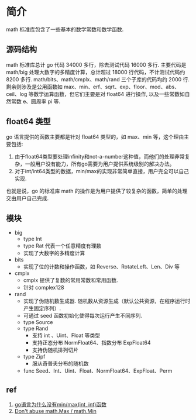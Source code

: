 # 简介
math 标准库包含了一些基本的数学常数和数学函数.

## 源码结构
math 标准库总计 go 代码 34000 多行，除去测试代码 16000 多行. 主要代码是 math/big 处理大数字的多精度计算，总计超过 18000 行代码，不计测试代码约 8200 多行. math/bits、math/cmplx、math/rand 三个子库的代码均约 2000 行. 剩余则涉及是公用函数如 max、min、erf、sqrt、exp、floor、mod、abs、ceil、log 等数学运算函数，但它们主要是对 float64 进行操作, 以及一些常数如自然常数 e、圆周率 pi 等.

## float64 类型
go 语言提供的函数主要都是针对 float64 类型的，如 max、min 等，这个理由主要包括:
1. 由于float64类型要处理infinity和not-a-number这种值，而他们的处理非常复杂，一般用户没有能力，所有go需要为用户提供系统级别的解决办法。
2. 对于int/int64类型的数据，min/max的实现非常简单直接，用户完全可以自己实现. 

也就是说，go 的标准库 math 的操作是为用户提供了较复杂的函数，简单的处理交由用户自己完成.

## 模块
- big
    - type Int 
    - type Rat 代表一个任意精度有理数
    - 实现了大数字的多精度计算
- bits
    - 实现了位的计数和操作函数，如 Reverse、RotateLeft、Len、Div 等
- cmplx
    - cmplx 提供了复数的常用常数和常用函数.
    - 针对 complex128
- rand
    - 实现了伪随机数生成器. 随机数从资源生成（默认公共资源，在程序运行时产生固定序列）.
    - 可通过 seed 函数初始化使得每次运行产生不同序列.
    - type Source
    - type Rand
        - 支持 int 、Uint、Float 等类型
        - 支持正态分布 NormFloat64、指数分布 ExpFloat64
        - 支持伪随机排列切片
    - type Zipf
        - 服从奇普夫分布的随机数
    - func Seed、Int、Uint、Float、NormFloat64、ExpFloat、Perm


## ref
1. [go语言为什么没有min/max(int, int)函数](https://studygolang.com/articles/11545)
2. [Don't abuse math.Max / math.Min](https://mrekucci.blogspot.com/2015/07/dont-abuse-mathmax-mathmin.html)